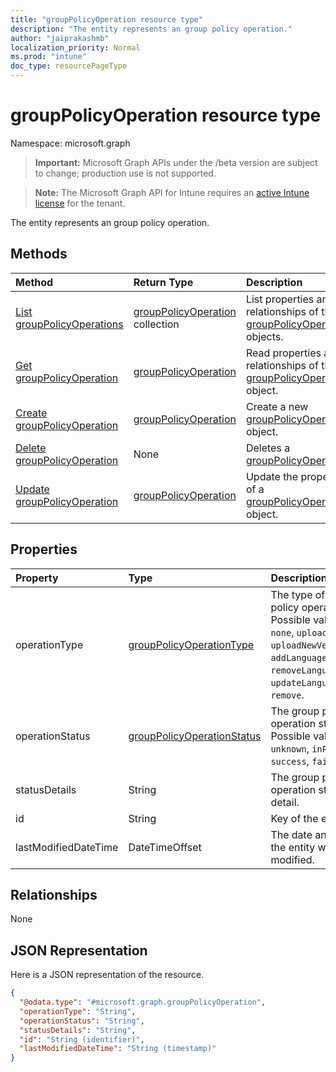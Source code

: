 ```yaml
---
title: "groupPolicyOperation resource type"
description: "The entity represents an group policy operation."
author: "jaiprakashmb"
localization_priority: Normal
ms.prod: "intune"
doc_type: resourcePageType
---
```


# groupPolicyOperation resource type

Namespace: microsoft.graph

> **Important:** Microsoft Graph APIs under the /beta version are subject to change; production use is not supported.

> **Note:** The Microsoft Graph API for Intune requires an [active Intune license](https://go.microsoft.com/fwlink/?linkid=839381) for the tenant.

The entity represents an group policy operation.

## Methods
|Method|Return Type|Description|
|:---|:---|:---|
|[List groupPolicyOperations](../api/intune-grouppolicy-grouppolicyoperation-list.md)|[groupPolicyOperation](../resources/intune-grouppolicy-grouppolicyoperation.md) collection|List properties and relationships of the [groupPolicyOperation](../resources/intune-grouppolicy-grouppolicyoperation.md) objects.|
|[Get groupPolicyOperation](../api/intune-grouppolicy-grouppolicyoperation-get.md)|[groupPolicyOperation](../resources/intune-grouppolicy-grouppolicyoperation.md)|Read properties and relationships of the [groupPolicyOperation](../resources/intune-grouppolicy-grouppolicyoperation.md) object.|
|[Create groupPolicyOperation](../api/intune-grouppolicy-grouppolicyoperation-create.md)|[groupPolicyOperation](../resources/intune-grouppolicy-grouppolicyoperation.md)|Create a new [groupPolicyOperation](../resources/intune-grouppolicy-grouppolicyoperation.md) object.|
|[Delete groupPolicyOperation](../api/intune-grouppolicy-grouppolicyoperation-delete.md)|None|Deletes a [groupPolicyOperation](../resources/intune-grouppolicy-grouppolicyoperation.md).|
|[Update groupPolicyOperation](../api/intune-grouppolicy-grouppolicyoperation-update.md)|[groupPolicyOperation](../resources/intune-grouppolicy-grouppolicyoperation.md)|Update the properties of a [groupPolicyOperation](../resources/intune-grouppolicy-grouppolicyoperation.md) object.|

## Properties
|Property|Type|Description|
|:---|:---|:---|
|operationType|[groupPolicyOperationType](../resources/intune-grouppolicy-grouppolicyoperationtype.md)|The type of group policy operation. Possible values are: `none`, `upload`, `uploadNewVersion`, `addLanguageFiles`, `removeLanguageFiles`, `updateLanguageFiles`, `remove`.|
|operationStatus|[groupPolicyOperationStatus](../resources/intune-grouppolicy-grouppolicyoperationstatus.md)|The group policy operation status. Possible values are: `unknown`, `inProgress`, `success`, `failed`.|
|statusDetails|String|The group policy operation status detail.|
|id|String|Key of the entity.|
|lastModifiedDateTime|DateTimeOffset|The date and time the entity was last modified.|

## Relationships
None

## JSON Representation
Here is a JSON representation of the resource.
<!-- {
  "blockType": "resource",
  "keyProperty": "id",
  "@odata.type": "microsoft.graph.groupPolicyOperation"
}
-->
``` json
{
  "@odata.type": "#microsoft.graph.groupPolicyOperation",
  "operationType": "String",
  "operationStatus": "String",
  "statusDetails": "String",
  "id": "String (identifier)",
  "lastModifiedDateTime": "String (timestamp)"
}
```






